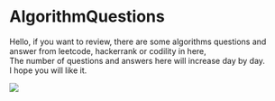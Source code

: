 # AlgorithmQuestions

Hello, if you want to review, there are some algorithms questions and answer from leetcode, hackerrank or codility in here, <br />
The number of questions and answers here will increase day by day.<br />
I hope you will like it. <br />

![]([https://giphy.com/gifs/uafairbanks-math-algorithms-you-cant-handle-5dYeglPmPC5lL7xYhs](https://media.giphy.com/media/5dYeglPmPC5lL7xYhs/giphy.gif))

